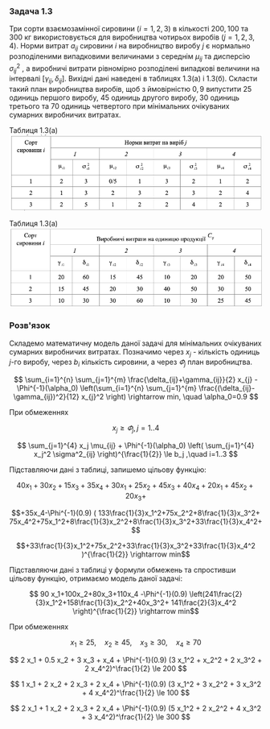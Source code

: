 ### Задача 1.3

Три сорти взаємозамінної сировини $(i=1, 2, 3)$ в кількості $200, 100$ та $300$ кг використовується для виробництва чотирьох виробів $(j=1, 2, 3, 4)$. Норми витрат $a_{ij}$ сировини $i$ на виробництво виробу $j$ є
нормально розподіленими випадковими величинами з середнім $\mu_{ij}$ та дисперсію $\sigma_{ij}^2$ , а виробничі витрати рівномірно розподілені випадкові величини на інтервалі $[\gamma_{ij}, \delta_{ij}]$. Вихідні дані наведені в таблицях 1.3(а) і 1.3(б).
Скласти такий план виробництва виробів, щоб з ймовірністю $0,9$ випустити $25$ одиниць першого виробу, $45$ одиниць другого виробу, $30$ одиниць третього та $70$ одиниць четвертого при мінімальних очікуваних сумарних виробничих витратах.

Таблиця 1.3(а)
![](img1.png)

Таблиця 1.3(а)
![](img2.png)

### Розв'язок

Складемо математичну модель даної задачі для мінімальних очікуваних сумарних виробничих витратах.
Позначимо через $x_j$ - кількість одиниць $j$-го виробу, через $b_i$ кількість сировини, а через $\varPhi_j$ план виробництва.

$$  \sum_{i=1}^{n} \sum_{j=1}^{m} \frac{\delta_{ij}+\gamma_{ij}}{2} x_{j} -
\Phi^{-1}(\alpha_0) \left(\sum_{i=1}^{n} \sum_{j=1}^{m} \frac{(\delta_{ij}-\gamma_{ij})^2}{12} x_{j}^2 \right) \rightarrow min, \quad \alpha_0=0.9 $$
 
При обмеженнях

$$ x_j \ge \varPhi_j, j=1..4 
$$

$$  \sum_{j=1}^{4} x_j \mu_{ij} + \Phi^{-1}(\alpha_0) \left( \sum_{j=1}^{4} x_j^2 \sigma^2_{ij} \right)^{\frac{1}{2}} \le b_j ,\quad i=1..3
$$

Підставляючи дані з таблиці, запишемо цільову функцію:

$$ 40x_1+30x_2+15x_3+35x_4+30x_1+25x_2+45x_3+40x_4+20x_1+45x_2+20x_3+$$

$$+35x_4-\Phi^{-1}(0.9) ( 133\frac{1}{3}x_1^2+75x_2^2+8\frac{1}{3}x_3^2+ 75x_4^2+75x_1^2+8\frac{1}{3}x_2^2+8\frac{1}{3}x_3^2+33\frac{1}{3}x_4^2+ $$

$$+33\frac{1}{3}x_1^2+75x_2^2+33\frac{1}{3}x_3^2+33\frac{1}{3}x_4^2 )^{\frac{1}{2}} \rightarrow min$$

Підставляючи дані з таблиці у формули обмежень та спростивши цільову функцію, отримаємо модель даної задачі:

$$ 90 x_1+100x_2+80x_3+110x_4 -\Phi^{-1}(0.9) \left(241\frac{2}{3}x_1^2+158\frac{1}{3}x_2^2+40x_3^2+ 141\frac{2}{3}x_4^2 \right)^{\frac{1}{2}} \rightarrow min$$

При обмеженнях

$$x_1 \ge 25, \quad x_2 \ge 45, \quad x_3 \ge 30, \quad x_4 \ge 70 $$

$$ 2 x_1 + 0.5 x_2 + 3 x_3 + x_4 + \Phi^{-1}(0.9) (3 x_1^2 + x_2^2 + 2 x_3^2 + 2 x_4^2)^\frac{1}{2} \le 200
$$

$$ 1 x_1 + 2 x_2 + 2 x_3 + 2 x_4 + \Phi^{-1}(0.9) (3 x_1^2 + 3 x_2^2 + 3 x_3^2 + 4 x_4^2)^\frac{1}{2} \le 100
$$

$$ 2 x_1 + 1 x_2 + 2 x_3 + 2 x_4 + \Phi^{-1}(0.9) (5 x_1^2 + 2 x_2^2 + 4 x_3^2 + 3 x_4^2)^\frac{1}{2} \le 300
$$